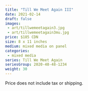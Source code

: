 ```yaml
---
title: "Till We Meet Again III"
date: 2021-02-14
draft: false
images:
 - art/tillwemeetagain3.jpg
 - art/tillwemeetagain3mu.jpg
price: $185 CDN 
size: 8 x 11 inches
medium: mixed media on panel
categories:
 - mixed media
series: Till We Meet Again
seriesGroup: 2020-48-48-1234
weight: 30
---
```




 Price does not include tax or shipping.